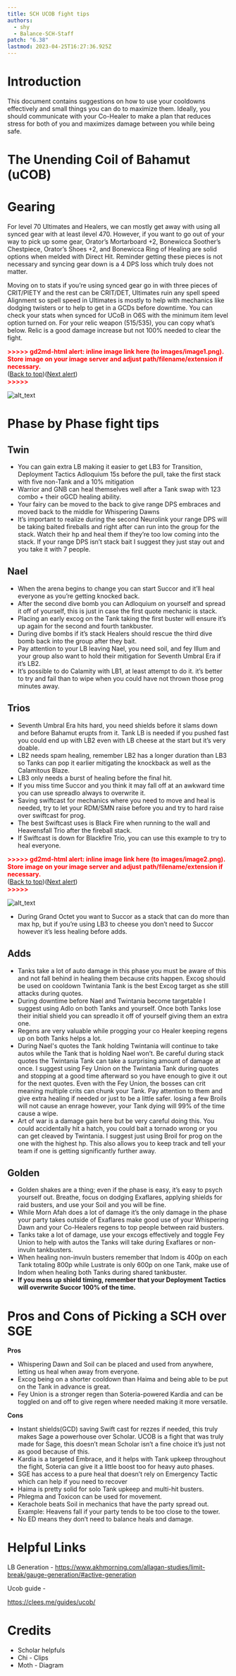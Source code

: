 ```yaml
---
title: SCH UCOB fight tips
authors:
  - shy
  - Balance-SCH-Staff
patch: "6.38"
lastmod: 2023-04-25T16:27:36.925Z
---
```

# Introduction

This document contains suggestions on how to use your cooldowns effectively and small things you can do to maximize them. Ideally, you should communicate with your Co-Healer to make a plan that reduces stress for both of you and maximizes damage between you while being safe.

# The Unending Coil of Bahamut (uCOB)

# Gearing

For level 70 Ultimates and Healers, we can mostly get away with using all synced gear with at least ilevel 470. However, if you want to go out of your way to pick up some gear, Orator’s Mortarboard +2, Bonewicca Soother’s Chestpiece, Orator’s Shoes +2, and Bonewicca Ring of Healing are solid options when melded with Direct Hit. Reminder getting these pieces is not necessary and syncing gear down is a 4 DPS loss which truly does not matter.

Moving on to stats if you’re using synced gear go in with three pieces of CRIT/PIETY and the rest can be CRIT/DET, Ultimates ruin any spell speed Alignment so spell speed in Ultimates is mostly to help with mechanics like dodging twisters or to help to get in a GCDs before downtime. You can check your stats when synced for UCoB in O6S with the minimum item level option turned on. For your relic weapon (515/535), you can copy what’s below. Relic is a good damage increase but not 100% needed to clear the fight.

<p id="gdcalert1" ><span style="color: red; font-weight: bold">>>>>>  gd2md-html alert: inline image link here (to images/image1.png). Store image on your image server and adjust path/filename/extension if necessary. </span><br>(<a href="#">Back to top</a>)(<a href="#gdcalert2">Next alert</a>)<br><span style="color: red; font-weight: bold">>>>>> </span></p>

![alt_text](images/image1.png "image_tooltip")

# Phase by Phase fight tips

## Twin

* You can gain extra LB making it easier to get LB3 for Transition, Deployment Tactics Adloquium 15s before the pull, take the first stack with five non-Tank and a 10% mitigation
* Warrior and GNB can heal themselves well after a Tank swap with 123 combo + their oGCD healing ability.
* Your fairy can be moved to the back to give range DPS embraces and moved back to the middle for Whispering Dawns
* It’s important to realize during the second Neurolink your range DPS will be taking baited fireballs and right after can run into the group for the stack. Watch their hp and heal them if they’re too low coming into the stack. If your range DPS isn’t stack bait I suggest they just stay out and you take it with 7 people.

## Nael

* When the arena begins to change you can start Succor and it’ll heal everyone as you’re getting knocked back.
* After the second dive bomb you can Adloquium on yourself and spread it off of yourself, this is just in case the first quote mechanic is stack.
* Placing an early excog on the Tank taking the first buster will ensure it’s up again for the second and fourth tankbuster.
* During dive bombs if it’s stack Healers should rescue the third dive bomb back into the group after they bait.
* Pay attention to your LB leaving Nael, you need soil, and fey Illum and your group also want to hold their mitigation for Seventh Umbral Era if it’s LB2.
* It’s possible to do Calamity with LB1, at least attempt to do it. it’s better to try and fail than to wipe when you could have not thrown those prog minutes away.

## Trios

* Seventh Umbral Era hits hard, you need shields before it slams down and before Bahamut erupts from it. Tank LB is needed if you pushed fast you could end up with LB2 even with LB cheese at the start but it’s very doable. 
* LB2 needs spam healing, remember LB2 has a longer duration than LB3 so Tanks can pop it earlier mitigating the knockback as well as the Calamitous Blaze. 
* LB3 only needs a burst of healing before the final hit.
* If you miss time Succor and you think it may fall off at an awkward time you can use spreadlo always to overwrite it.
* Saving swiftcast for mechanics where you need to move and heal is needed, try to let your RDM/SMN raise before you and try to hard raise over swiftcast for prog.
* The best Swiftcast uses is Black Fire when running to the wall and Heavensfall Trio after the fireball stack.
* If Swiftcast is down for Blackfire Trio, you can use this example to try to heal everyone. 

<p id="gdcalert2" ><span style="color: red; font-weight: bold">>>>>>  gd2md-html alert: inline image link here (to images/image2.png). Store image on your image server and adjust path/filename/extension if necessary. </span><br>(<a href="#">Back to top</a>)(<a href="#gdcalert3">Next alert</a>)<br><span style="color: red; font-weight: bold">>>>>> </span></p>

![alt_text](images/image2.png "image_tooltip")

* During Grand Octet you want to Succor as a stack that can do more than max hp, but if you’re using LB3 to cheese you don’t need to Succor however it’s less healing before adds.

## Adds

* Tanks take a lot of auto damage in this phase you must be aware of this and not fall behind in healing them because crits happen. Excog should be used on cooldown Twintania Tank is the best Excog target as she still attacks during quotes.
* During downtime before Nael and Twintania become targetable I suggest using Adlo on both Tanks and yourself. Once both Tanks lose their initial shield you can spreadlo it off of yourself giving them an extra one.
* Regens are very valuable while progging your co Healer keeping regens up on both Tanks helps a lot.
* During Nael's quotes the Tank holding Twintania will continue to take autos while the Tank that is holding Nael won’t. Be careful during stack quotes the Twintania Tank can take a surprising amount of damage at once. I suggest using Fey Union on the Twintania Tank during quotes and stopping at a good time afterward so you have enough to give it out for the next quotes. Even with the Fey Union, the bosses can crit meaning multiple crits can chunk your Tank. Pay attention to them and give extra healing if needed or just to be a little safer. losing a few Broils will not cause an enrage however, your Tank dying will 99% of the time cause a wipe.
* Art of war is a damage gain here but be very careful doing this. You could accidentally hit a hatch, you could bait a tornado wrong or you can get cleaved by Twintania. I suggest just using Broil for prog on the one with the highest hp. This also allows you to keep track and tell your team if one is getting significantly further away. 

## Golden

* Golden shakes are a thing; even if the phase is easy, it’s easy to psych yourself out. Breathe, focus on dodging Exaflares, applying shields for raid busters, and use your Soil and you will be fine.
* While Morn Afah does a lot of damage it’s the only damage in the phase your party takes outside of Exaflares make good use of your Whispering Dawn and your Co-Healers regens to top people between raid busters.
* Tanks take a lot of damage, use your excogs effectively and toggle Fey Union to help with autos the Tanks will take during Exaflares or non-invuln tankbusters.
* When healing non-invuln busters remember that Indom is 400p on each Tank totaling 800p while Lustrate is only 600p on one Tank, make use of Indom when healing both Tanks during shared tankbuster.
* **If you mess up shield timing, remember that your Deployment Tactics will overwrite Succor 100% of the time.**

# Pros and Cons of Picking a SCH over SGE

**Pros**

* Whispering Dawn and Soil can be placed and used from anywhere, letting us heal when away from everyone.
* Excog being on a shorter cooldown than Haima and being able to be put on the Tank in advance is great.
* Fey Union is a stronger regen than Soteria-powered Kardia and can be toggled on and off to give regen where needed making it more versatile.

**Cons**

* Instant shields(GCD) saving Swift cast for rezzes if needed, this truly makes Sage a powerhouse over Scholar. UCOB is a fight that was truly made for Sage, this doesn’t mean Scholar isn’t a fine choice it’s just not as good because of this.
* Kardia is a targeted Embrace, and it helps with Tank upkeep throughout the fight, Soteria can give it a little boost too for heavy auto phases.
* SGE has access to a pure heal that doesn’t rely on  Emergency Tactic which can help if you need to recover
* Haima is pretty solid for solo Tank upkeep and multi-hit busters.
* Phlegma and Toxicon can be used for movement.
* Kerachole beats Soil in mechanics that have the party spread out. Example: Heavens fall if your party tends to be too close to the tower.
* No ED means they don’t need to balance heals and damage.

# Helpful Links

LB Generation - <https://www.akhmorning.com/allagan-studies/limit-break/gauge-generation/#active-generation>

Ucob guide -

<https://clees.me/guides/ucob/>

# Credits

* Scholar helpfuls
* Chi - Clips
* Moth - Diagram